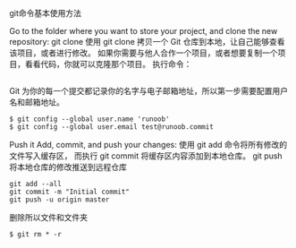 git命令基本使用方法

Go to the folder where you want to store your project, and clone the new repository:
git clone
使用 git clone 拷贝一个 Git 仓库到本地，让自己能够查看该项目，或者进行修改。
如果你需要与他人合作一个项目，或者想要复制一个项目，看看代码，你就可以克隆那个项目。 执行命令：

```git clone https://github.com/username/username.github.io
```
Git 为你的每一个提交都记录你的名字与电子邮箱地址，所以第一步需要配置用户名和邮箱地址。
```
$ git config --global user.name 'runoob'
$ git config --global user.email test@runoob.commit
```
Push it
Add, commit, and push your changes:
使用 git add 命令将所有修改的文件写入缓存区， 而执行 git commit 将缓存区内容添加到本地仓库。
git push 将本地仓库的修改推送到远程仓库
```
git add --all
git commit -m "Initial commit"
git push -u origin master
```
删除所以文件和文件夹
```
$ git rm * -r
```
